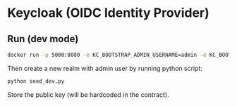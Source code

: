 # Keycloak (OIDC Identity Provider)

## Run (dev mode)

```sh
docker run -p 5000:8080 -e KC_BOOTSTRAP_ADMIN_USERNAME=admin -e KC_BOOTSTRAP_ADMIN_PASSWORD=admin quay.io/keycloak/keycloak:26.0.5 start-dev
```

Then create a new realm with admin user by running python script:

```sh
python seed_dev.py
```

Store the public key (will be hardcoded in the contract).